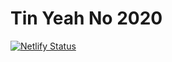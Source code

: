 # Tin Yeah No 2020

[![Netlify Status](https://api.netlify.com/api/v1/badges/18cb1135-28d1-4bc3-85bd-902ec490246d/deploy-status)](https://app.netlify.com/sites/gallant-goldstine-a18421/deploys)